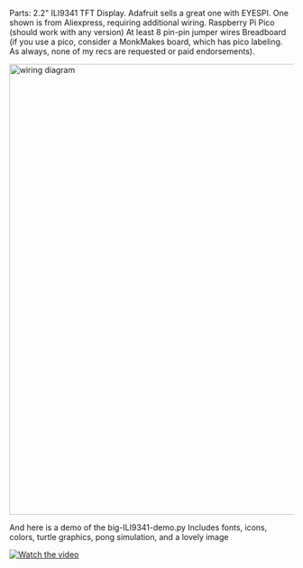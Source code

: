 Parts:
2.2" ILI9341 TFT Display. Adafruit sells a great one with EYESPI. One shown is from Aliexpress, requiring additional wiring.
Raspberry Pi Pico (should work with any version)
At least 8 pin-pin jumper wires
Breadboard (if you use a pico, consider a MonkMakes board, which has pico labeling. As always, none of my recs are requested or paid endorsements).


<img width="800" alt="wiring diagram" src="https://github.com/user-attachments/assets/6a7dc7a1-4bda-44e3-b92e-d20b8dfbe6d8" />

And here is a demo of the big-ILI9341-demo.py
Includes fonts, icons, colors, turtle graphics, pong simulation, and a lovely image

[![Watch the video](https://img.youtube.com/vi/vKWTbtbQi48/hqdefault.jpg)](https://youtu.be/vKWTbtbQi48)


